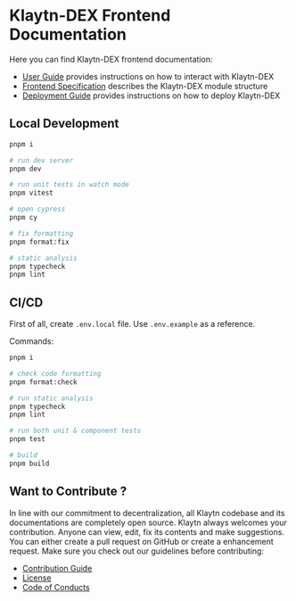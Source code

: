 # Klaytn-DEX Frontend Documentation

Here you can find Klaytn-DEX frontend documentation:

- [User Guide](docs/guide.md) provides instructions on how to interact with Klaytn-DEX 
- [Frontend Specification](docs/modules.md) describes the Klaytn-DEX module structure
- [Deployment Guide](docs/deploy.md) provides instructions on how to deploy Klaytn-DEX

## Local Development

```bash
pnpm i

# run dev server
pnpm dev

# run unit tests in watch mode
pnpm vitest

# open cypress
pnpm cy

# fix formatting
pnpm format:fix

# static analysis
pnpm typecheck
pnpm lint
```

## CI/CD

First of all, create `.env.local` file. Use `.env.example` as a reference.

Commands:

```bash
pnpm i

# check code formatting
pnpm format:check

# run static analysis
pnpm typecheck
pnpm lint

# run both unit & component tests
pnpm test

# build
pnpm build
```

## Want to Contribute ? <a id="want-to-contribute"></a>

In line with our commitment to decentralization, all Klaytn codebase and its documentations are completely open source. Klaytn always welcomes your contribution. Anyone can view, edit, fix its contents and make suggestions. You can either create a pull request on GitHub or create a enhancement request. Make sure you check out our guidelines before contributing:

- [Contribution Guide](./CONTRIBUTING.md)
- [License](./LICENSE)
- [Code of Conducts](./code-of-conduct.md)